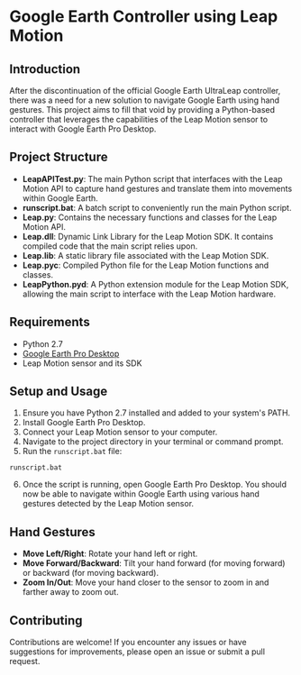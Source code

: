 # Google Earth Controller using Leap Motion

## Introduction

After the discontinuation of the official Google Earth UltraLeap controller, there was a need for a new solution to navigate Google Earth using hand gestures. This project aims to fill that void by providing a Python-based controller that leverages the capabilities of the Leap Motion sensor to interact with Google Earth Pro Desktop.

## Project Structure

- **LeapAPITest.py**: The main Python script that interfaces with the Leap Motion API to capture hand gestures and translate them into movements within Google Earth.
- **runscript.bat**: A batch script to conveniently run the main Python script.
- **Leap.py**: Contains the necessary functions and classes for the Leap Motion API.
- **Leap.dll**: Dynamic Link Library for the Leap Motion SDK. It contains compiled code that the main script relies upon.
- **Leap.lib**: A static library file associated with the Leap Motion SDK.
- **Leap.pyc**: Compiled Python file for the Leap Motion functions and classes.
- **LeapPython.pyd**: A Python extension module for the Leap Motion SDK, allowing the main script to interface with the Leap Motion hardware.

## Requirements

- Python 2.7
- [Google Earth Pro Desktop](https://www.google.com/earth/download/gep/agree.html)
- Leap Motion sensor and its SDK

## Setup and Usage

1. Ensure you have Python 2.7 installed and added to your system's PATH.
2. Install Google Earth Pro Desktop.
3. Connect your Leap Motion sensor to your computer.
4. Navigate to the project directory in your terminal or command prompt.
5. Run the `runscript.bat` file:

```
runscript.bat
```

6. Once the script is running, open Google Earth Pro Desktop. You should now be able to navigate within Google Earth using various hand gestures detected by the Leap Motion sensor.

## Hand Gestures

- **Move Left/Right**: Rotate your hand left or right.
- **Move Forward/Backward**: Tilt your hand forward (for moving forward) or backward (for moving backward).
- **Zoom In/Out**: Move your hand closer to the sensor to zoom in and farther away to zoom out.

## Contributing

Contributions are welcome! If you encounter any issues or have suggestions for improvements, please open an issue or submit a pull request.
